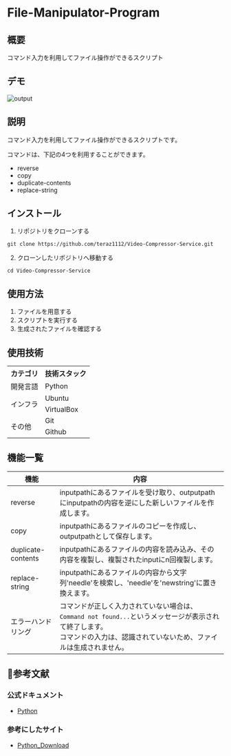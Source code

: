 # File-Manipulator-Program

## 概要
コマンド入力を利用してファイル操作ができるスクリプト

## デモ
![output](https://github.com/Aki158/File-Manipulator-Program/assets/119317071/1fd77005-e743-4fce-bfc1-37ea19c7c4ab)

## 説明
コマンド入力を利用してファイル操作ができるスクリプトです。

コマンドは、下記の4つを利用することができます。

- reverse
- copy
- duplicate-contents
- replace-string


## インストール

1. リポジトリをクローンする
```
git clone https://github.com/teraz1112/Video-Compressor-Service.git
```

2. クローンしたリポジトリへ移動する
```
cd Video-Compressor-Service
```

## 使用方法
1. ファイルを用意する
2. スクリプトを実行する
3. 生成されたファイルを確認する

## 使用技術
<table>
<tr>
  <th>カテゴリ</th>
  <th>技術スタック</th>
</tr>
<tr>
  <td>開発言語</td>
  <td>Python</td>
</tr>
<tr>
  <td rowspan=2>インフラ</td>
  <td>Ubuntu</td>
</tr>
<tr>
  <td>VirtualBox</td>
</tr>
<tr>
  <td rowspan=2>その他</td>
  <td>Git</td>
</tr>
<tr>
  <td>Github</td>
</tr>
</table>

## 機能一覧
| 機能 | 内容 |
| ------- | ------- |
| reverse | inputpathにあるファイルを受け取り、outputpathにinputpathの内容を逆にした新しいファイルを作成します。 |
| copy | inputpathにあるファイルのコピーを作成し、outputpathとして保存します。 |
| duplicate-contents | inputpathにあるファイルの内容を読み込み、その内容を複製し、複製されたinputにn回複製します。 |
| replace-string | inputpathにあるファイルの内容から文字列'needle'を検索し、'needle'を'newstring'に置き換えます。 |
| エラーハンドリング | コマンドが正しく入力されていない場合は、`Command not found...`というメッセージが表示されて終了します。<br>コマンドの入力は、認識されていないため、ファイルは生成されません。 |

## 📑参考文献
### 公式ドキュメント
- [Python](https://docs.python.org/ja/3/)

### 参考にしたサイト
- [Python_Download](https://www.python.org/downloads/)
